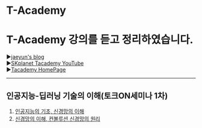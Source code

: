 # T-Academy

T-Academy 강의를 듣고 정리하였습니다.
======================
▶[jaeyun's blog](https://blog.naver.com/jaeyoon_95)   
▶[SKplanet Tacademy YouTube](https://www.youtube.com/channel/UCtV98yyffjUORQRGTuLHomw)   
▶[Tacademy HomePage](https://tacademy.skplanet.com)   
- - -
## 인공지능-딥러닝 기술의 이해(토크ON세미나 1차)
1. [인공지능의 기초, 신경망의 이해](https://blog.naver.com/jaeyoon_95/221709183635)
2. [신경망의 이해, 컨볼루션 신경망의 원리](https://blog.naver.com/jaeyoon_95/221710336913)

